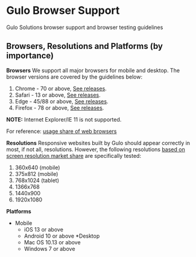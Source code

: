 # Gulo Browser Support
Gulo Solutions browser support and browser testing guidelines

## Browsers, Resolutions and Platforms (by importance)

**Browsers**
We support all major browsers for mobile and desktop. The browser versions are covered by the guidelines below:

1. Chrome - 70 or above, [See releases](https://en.wikipedia.org/wiki/Google_Chrome_version_history).
1. Safari - 13 or above, [See releases](https://en.wikipedia.org/wiki/Safari_version_history#Version_compatibility).
1. Edge - 45/88 or above, [See releases](https://en.wikipedia.org/wiki/Internet_Explorer_version_history#OS_compatibility).
1. Firefox - 78 or above, [See releases](https://en.wikipedia.org/wiki/Firefox_version_history#Current_and_future_releases).

**NOTE:** Internet Explorer/IE 11 is not supported.

For reference: [usage share of web browsers](https://en.wikipedia.org/wiki/Usage_share_of_web_browsers)

**Resolutions**
Responsive websites built by Gulo should appear correctly in most, if not all, resolutions. However, the following resolutions [based on screen resolution market share](https://gs.statcounter.com/screen-resolution-stats/) are specifically tested:

1. 360x640 (mobile)
1. 375x812 (mobile)
1. 768x1024 (tablet)
1. 1366x768
1. 1440x900
1. 1920x1080

**Platforms**
* Mobile
  * iOS 13 or above
  * Android 10 or above
*Desktop
  * Mac OS 10.13 or above
  * Windows 7 or above
